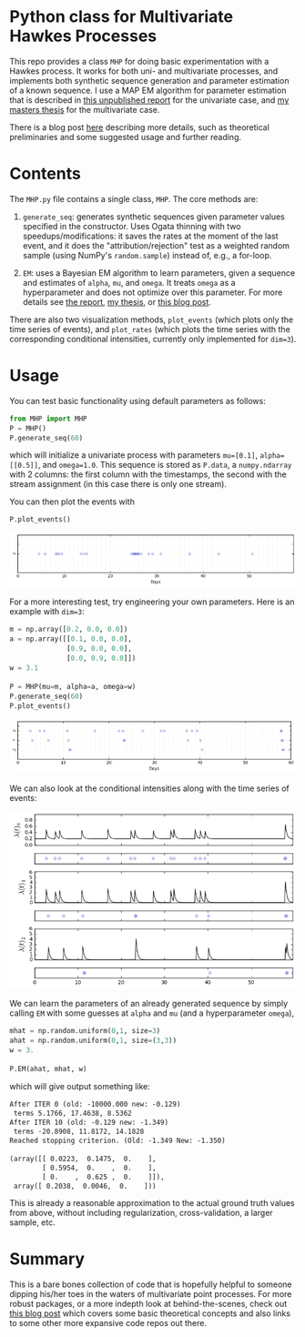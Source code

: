 # Python class for Multivariate Hawkes Processes

This repo provides a class `MHP` for doing basic experimentation with a Hawkes process.  It works for both uni- and multivariate processes, and implements both synthetic sequence generation and parameter estimation of a known sequence.  I use a MAP EM algorithm for parameter estimation that is described in [this unpublished report](https://stmorse.github.io/docs/6-867-final-writeup.pdf) for the univariate case, and [my masters thesis](https://stmorse.github.io/docs/orc-thesis.pdf) for the multivariate case.

There is a blog post [here](https://stmorse.github.io/blog) describing more details, such as theoretical preliminaries and some suggested usage and further reading. 


# Contents

The `MHP.py` file contains a single class, `MHP`.  The core methods are:

1. `generate_seq`: generates synthetic sequences given parameter values specified in the constructor.  Uses Ogata thinning with two speedups/modifications: it saves the rates at the moment of the last event, and it does the "attribution/rejection" test as a weighted random sample (using NumPy's `random.sample`) instead of, e.g., a for-loop.

2. `EM`: uses a Bayesian EM algorithm to learn parameters, given a sequence and estimates of `alpha`, `mu`, and `omega`.  It treats `omega` as a hyperparameter and does not optimize over this parameter.  For more details see [the report](https://stmorse.github.io/docs/6-867-final-writeup.pdf), [my thesis](https://stmorse.github.io/docs/orc-thesis.pdf), or [this blog post](https://stmorse.github.io/blog).

There are also two visualization methods, `plot_events` (which plots only the time series of events), and `plot_rates` (which plots the time series with the corresponding conditional intensities, currently only implemented for `dim=3`).


# Usage

You can test basic functionality using default parameters as follows:
```python
from MHP import MHP
P = MHP()
P.generate_seq(60)
```
which will initialize a univariate process with parameters `mu=[0.1]`, `alpha=[[0.5]]`, and `omega=1.0`.  This sequence is stored as `P.data`, a `numpy.ndarray` with 2 columns: the first column with the timestamps, the second with the stream assignment (in this case there is only one stream).

You can then plot the events with
```python
P.plot_events()
```

![Dim 1 event plot](img/example_events_dim1.png)

For a more interesting test, try engineering your own parameters.  Here is an example with `dim=3`:
```python
m = np.array([0.2, 0.0, 0.0])
a = np.array([[0.1, 0.0, 0.0], 
              [0.9, 0.0, 0.0],
              [0.0, 0.9, 0.0]])
w = 3.1

P = MHP(mu=m, alpha=a, omega=w)
P.generate_seq(60)
P.plot_events()
```

![Dim 3 event plot](img/example_events_dim3.png)

We can also look at the conditional intensities along with the time series of events:

![Dim 3 rates plot](img/example_rates_dim3.png)


We can learn the parameters of an already generated sequence by simply calling `EM` with some guesses at `alpha` and `mu` (and a hyperparameter `omega`),
```python
mhat = np.random.uniform(0,1, size=3)
ahat = np.random.uniform(0,1, size=(3,3))
w = 3.

P.EM(ahat, mhat, w)
```
which will give output something like:
```
After ITER 0 (old: -10000.000 new: -0.129)
 terms 5.1766, 17.4638, 8.5362
After ITER 10 (old: -0.129 new: -1.349)
 terms -20.8908, 11.8172, 14.1828
Reached stopping criterion. (Old: -1.349 New: -1.350)

(array([[ 0.0223,  0.1475,  0.    ],
        [ 0.5954,  0.    ,  0.    ],
        [ 0.    ,  0.625 ,  0.    ]]), 
 array([ 0.2038,  0.0046,  0.    ]))
```

This is already a reasonable approximation to the actual ground truth values from above, without including regularization, cross-validation, a larger sample, etc.


# Summary

This is a bare bones collection of code that is hopefully helpful to someone dipping his/her toes in the waters of multivariate point processes.  For more robust packages, or a more indepth look at behind-the-scenes, check out [this blog post]() which covers some basic theoretical concepts and also links to some other more expansive code repos out there.

